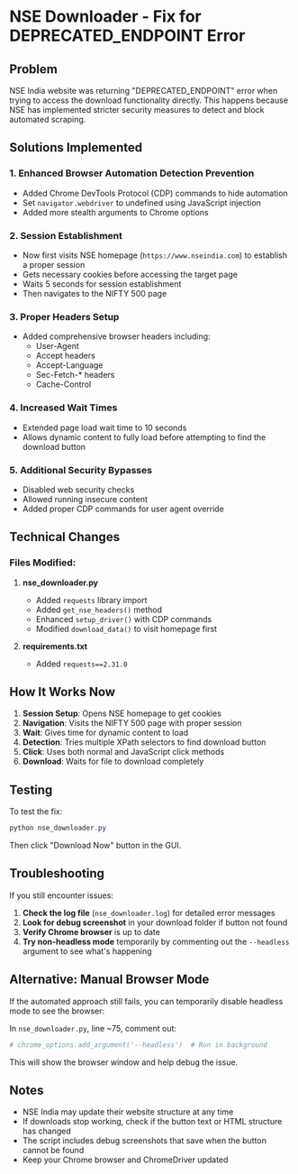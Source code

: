 # NSE Downloader - Fix for DEPRECATED_ENDPOINT Error

## Problem

NSE India website was returning "DEPRECATED_ENDPOINT" error when trying to access the download functionality directly. This happens because NSE has implemented stricter security measures to detect and block automated scraping.

## Solutions Implemented

### 1. **Enhanced Browser Automation Detection Prevention**

- Added Chrome DevTools Protocol (CDP) commands to hide automation
- Set `navigator.webdriver` to undefined using JavaScript injection
- Added more stealth arguments to Chrome options

### 2. **Session Establishment**

- Now first visits NSE homepage (`https://www.nseindia.com`) to establish a proper session
- Gets necessary cookies before accessing the target page
- Waits 5 seconds for session establishment
- Then navigates to the NIFTY 500 page

### 3. **Proper Headers Setup**

- Added comprehensive browser headers including:
  - User-Agent
  - Accept headers
  - Accept-Language
  - Sec-Fetch-\* headers
  - Cache-Control

### 4. **Increased Wait Times**

- Extended page load wait time to 10 seconds
- Allows dynamic content to fully load before attempting to find the download button

### 5. **Additional Security Bypasses**

- Disabled web security checks
- Allowed running insecure content
- Added proper CDP commands for user agent override

## Technical Changes

### Files Modified:

1. **nse_downloader.py**

   - Added `requests` library import
   - Added `get_nse_headers()` method
   - Enhanced `setup_driver()` with CDP commands
   - Modified `download_data()` to visit homepage first

2. **requirements.txt**
   - Added `requests==2.31.0`

## How It Works Now

1. **Session Setup**: Opens NSE homepage to get cookies
2. **Navigation**: Visits the NIFTY 500 page with proper session
3. **Wait**: Gives time for dynamic content to load
4. **Detection**: Tries multiple XPath selectors to find download button
5. **Click**: Uses both normal and JavaScript click methods
6. **Download**: Waits for file to download completely

## Testing

To test the fix:

```powershell
python nse_downloader.py
```

Then click "Download Now" button in the GUI.

## Troubleshooting

If you still encounter issues:

1. **Check the log file** (`nse_downloader.log`) for detailed error messages
2. **Look for debug screenshot** in your download folder if button not found
3. **Verify Chrome browser** is up to date
4. **Try non-headless mode** temporarily by commenting out the `--headless` argument to see what's happening

## Alternative: Manual Browser Mode

If the automated approach still fails, you can temporarily disable headless mode to see the browser:

In `nse_downloader.py`, line ~75, comment out:

```python
# chrome_options.add_argument('--headless')  # Run in background
```

This will show the browser window and help debug the issue.

## Notes

- NSE India may update their website structure at any time
- If downloads stop working, check if the button text or HTML structure has changed
- The script includes debug screenshots that save when the button cannot be found
- Keep your Chrome browser and ChromeDriver updated
